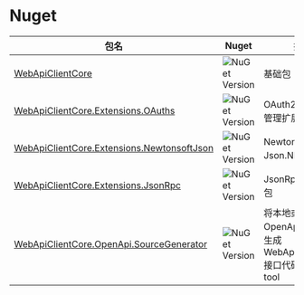 ﻿# Nuget

| 包名                                                         | Nuget                                                        | 描述                                                         |
| ------------------------------------------------------------ | ------------------------------------------------------------ | ------------------------------------------------------------ |
| [WebApiClientCore](https://www.nuget.org/packages/WebApiClientCore) | ![NuGet Version](https://img.shields.io/nuget/v/WebApiClientCore.svg) | 基础包                                                       |
| [WebApiClientCore.Extensions.OAuths](https://www.nuget.org/packages/WebApiClientCore.Extensions.OAuths) | ![NuGet Version](https://img.shields.io/nuget/v/WebApiClientCore.Extensions.OAuths.svg) | OAuth2 与 token 管理扩展包                                   |
| [WebApiClientCore.Extensions.NewtonsoftJson](https://www.nuget.org/packages/WebApiClientCore.Extensions.NewtonsoftJson) | ![NuGet Version](https://img.shields.io/nuget/v/WebApiClientCore.Extensions.NewtonsoftJson.svg) | Newtonsoft 的 Json.NET 扩展包                                |
| [WebApiClientCore.Extensions.JsonRpc](https://www.nuget.org/packages/WebApiClientCore.Extensions.JsonRpc) | ![NuGet Version](https://img.shields.io/nuget/v/WebApiClientCore.Extensions.JsonRpc.svg) | JsonRpc 调用扩展包                                           |
| [WebApiClientCore.OpenApi.SourceGenerator](https://www.nuget.org/packages/WebApiClientCore.OpenApi.SourceGenerator) | ![NuGet Version](https://img.shields.io/nuget/v/WebApiClientCore.OpenApi.SourceGenerator.svg) | 将本地或远程 OpenApi 文档解析生成 WebApiClientCore 接口代码的 dotnet tool |
